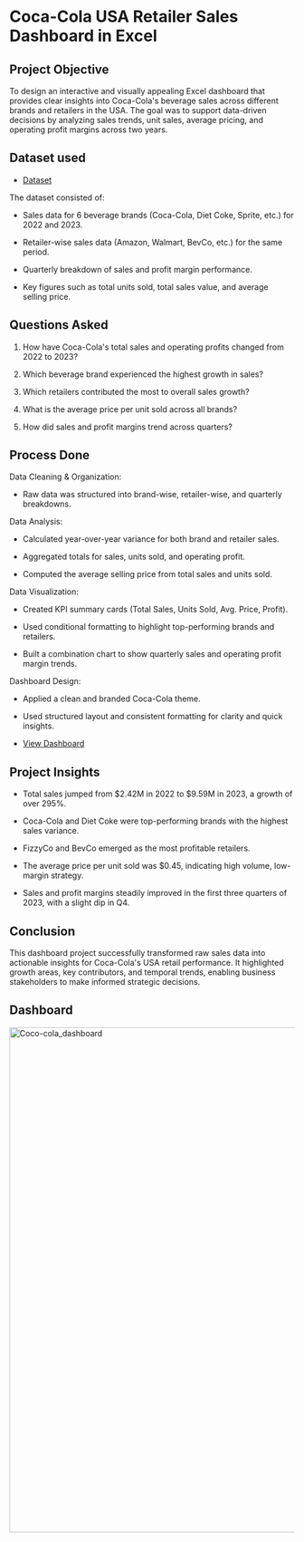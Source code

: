 # Coca-Cola USA Retailer Sales Dashboard in Excel
## Project Objective
To design an interactive and visually appealing Excel dashboard that provides clear insights into Coca-Cola's beverage sales across different brands and retailers in the USA. The goal was to support data-driven decisions by analyzing sales trends, unit sales, average pricing, and operating profit margins across two years.

## Dataset used
- <a href="https://github.com/yadhukrishna361/Data_Analysis_Excel_Dashboard/blob/main/Cococola_sales_insight%20.xlsx">Dataset</a>

The dataset consisted of:

- Sales data for 6 beverage brands (Coca-Cola, Diet Coke, Sprite, etc.) for 2022 and 2023.

- Retailer-wise sales data (Amazon, Walmart, BevCo, etc.) for the same period.

- Quarterly breakdown of sales and profit margin performance.

- Key figures such as total units sold, total sales value, and average selling price.

## Questions Asked

1. How have Coca-Cola's total sales and operating profits changed from 2022 to 2023?

2. Which beverage brand experienced the highest growth in sales?

3. Which retailers contributed the most to overall sales growth?

4. What is the average price per unit sold across all brands?

5. How did sales and profit margins trend across quarters?

## Process Done

Data Cleaning & Organization: 

 - Raw data was structured into brand-wise, retailer-wise, and quarterly breakdowns.

Data Analysis:

 - Calculated year-over-year variance for both brand and retailer sales.

 - Aggregated totals for sales, units sold, and operating profit.

 - Computed the average selling price from total sales and units sold.

Data Visualization:

 - Created KPI summary cards (Total Sales, Units Sold, Avg. Price, Profit).

 - Used conditional formatting to highlight top-performing brands and retailers.          

 - Built a combination chart to show quarterly sales and operating profit margin trends.

Dashboard Design:

 - Applied a clean and branded Coca-Cola theme.

 - Used structured layout and consistent formatting for clarity and quick insights.

 - <a href="https://github.com/yadhukrishna361/Data_Analysis_Excel_Dashboard/blob/main/Coco-cola_dashboard.png">View Dashboard</a>

## Project Insights

- Total sales jumped from $2.42M in 2022 to $9.59M in 2023, a growth of over 295%.

- Coca-Cola and Diet Coke were top-performing brands with the highest sales variance.

- FizzyCo and BevCo emerged as the most profitable retailers.

- The average price per unit sold was $0.45, indicating high volume, low-margin strategy.

- Sales and profit margins steadily improved in the first three quarters of 2023, with a slight dip in Q4.

## Conclusion
This dashboard project successfully transformed raw sales data into actionable insights for Coca-Cola's USA retail performance. It highlighted growth areas, key contributors, and temporal trends, enabling business stakeholders to make informed strategic decisions.

## Dashboard

<img width="892" alt="Coco-cola_dashboard" src="https://github.com/user-attachments/assets/ecff9340-2e4e-4647-89bc-1666b36bfb99" />

